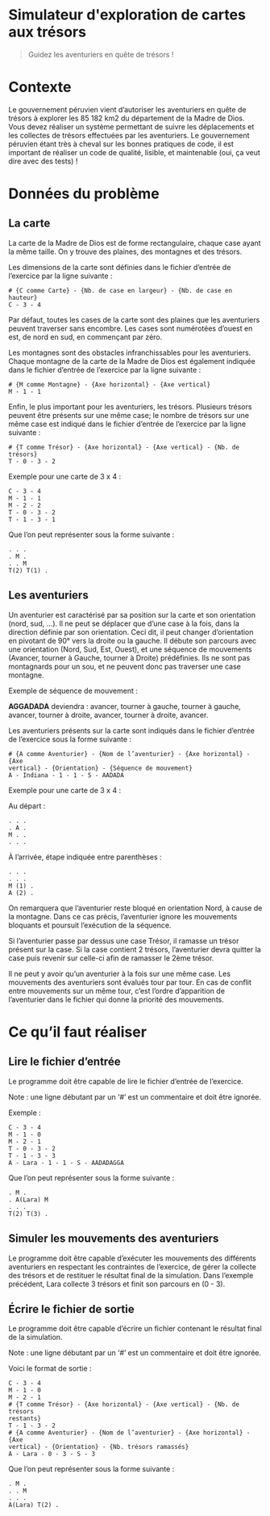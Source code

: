 # Simulateur d'exploration de cartes aux trésors

> Guidez les aventuriers en quête de trésors !

# Contexte
Le gouvernement péruvien vient d’autoriser les aventuriers en quête de trésors à explorer les 85 182 km2 du département de la Madre de Dios. Vous devez réaliser un système permettant de suivre les déplacements et les collectes de trésors effectuées par les aventuriers. Le gouvernement péruvien étant très à cheval sur les bonnes pratiques de code, il est important de réaliser un code de qualité, lisible, et maintenable (oui, ça veut dire avec des tests) !

# Données du problème
## La carte
La carte de la Madre de Dios est de forme rectangulaire, chaque case ayant la même taille. On y trouve des plaines, des montagnes et des trésors.

Les dimensions de la carte sont définies dans le fichier d’entrée de l’exercice par la ligne suivante :

```
# {C comme Carte} - {Nb. de case en largeur} - {Nb. de case en hauteur}
C - 3 - 4
```

Par défaut, toutes les cases de la carte sont des plaines que les aventuriers peuvent traverser sans encombre. Les cases sont numérotées d’ouest en est, de nord en sud, en commençant par zéro.

Les montagnes sont des obstacles infranchissables pour les aventuriers. Chaque montagne de la carte de la Madre de Dios est également indiquée dans le fichier d’entrée de l’exercice par la ligne suivante :

```
# {M comme Montagne} - {Axe horizontal} - {Axe vertical}
M - 1 - 1
```

Enfin, le plus important pour les aventuriers, les trésors. Plusieurs trésors peuvent être présents sur une même case; le nombre de trésors sur une même case est indiqué dans le fichier d’entrée de l’exercice par la ligne suivante :
```
# {T comme Trésor} - {Axe horizontal} - {Axe vertical} - {Nb. de trésors}
T - 0 - 3 - 2
```

Exemple pour une carte de 3 x 4 :
```
C - 3 - 4
M - 1 - 1
M - 2 - 2
T - 0 - 3 - 2
T - 1 - 3 - 1
```
Que l’on peut représenter sous la forme suivante :
```
. . .
. M .
. . M
T(2) T(1) .
```
## Les aventuriers
Un aventurier est caractérisé par sa position sur la carte et son orientation (nord, sud, ...). Il ne peut se déplacer que d’une case à la fois, dans la direction définie par son orientation. Ceci dit, il peut changer d’orientation en pivotant de 90° vers la droite ou la gauche. Il débute son parcours avec une orientation (Nord, Sud, Est, Ouest), et une séquence de mouvements (Avancer, tourner à Gauche, tourner à Droite) prédéfinies. Ils ne sont pas montagnards pour un sou, et ne peuvent donc pas traverser une case montagne.

Exemple de séquence de mouvement :

**AGGADADA** deviendra : avancer, tourner à gauche, tourner à gauche, avancer, tourner à droite, avancer, tourner à droite, avancer.

Les aventuriers présents sur la carte sont indiqués dans le fichier d’entrée de l’exercice sous la forme suivante :
```
# {A comme Aventurier} - {Nom de l’aventurier} - {Axe horizontal} - {Axe
vertical} - {Orientation} - {Séquence de mouvement}
A - Indiana - 1 - 1 - S - AADADA
```

Exemple pour une carte de 3 x 4 :

Au départ :
```
. . .
. A .
M . .
. . .
```
À l’arrivée, étape indiquée entre parenthèses :
```
. . .
. . .
M (1) .
A (2) .
```

On remarquera que l’aventurier reste bloqué en orientation Nord, à cause de la montagne. Dans ce cas précis, l’aventurier ignore les mouvements bloquants et poursuit l’exécution de la séquence.

Si l’aventurier passe par dessus une case Trésor, il ramasse un trésor présent sur la case. Si la case contient 2 trésors, l’aventurier devra quitter la case puis revenir sur celle-ci afin de ramasser le 2ème trésor.

Il ne peut y avoir qu’un aventurier à la fois sur une même case. Les mouvements des aventuriers sont évalués tour par tour. En cas de conflit entre mouvements sur un même tour, c’est l’ordre d’apparition de l’aventurier dans le fichier qui donne la priorité des mouvements.

# Ce qu’il faut réaliser
## Lire le fichier d’entrée
Le programme doit être capable de lire le fichier d’entrée de l’exercice.

Note : une ligne débutant par un ‘#’ est un commentaire et doit être ignorée.

Exemple :
```
C - 3 - 4
M - 1 - 0
M - 2 - 1
T - 0 - 3 - 2
T - 1 - 3 - 3
A - Lara - 1 - 1 - S - AADADAGGA
```
Que l’on peut représenter sous la forme suivante :
```
. M .
. A(Lara) M
. . .
T(2) T(3) .
```

## Simuler les mouvements des aventuriers
Le programme doit être capable d’exécuter les mouvements des différents aventuriers en respectant les contraintes de l’exercice, de gérer la collecte des trésors et de restituer le résultat final de la simulation.
Dans l’exemple précédent, Lara collecte 3 trésors et finit son parcours en (0 - 3).

## Écrire le fichier de sortie
Le programme doit être capable d’écrire un fichier contenant le résultat final de la simulation.

Note : une ligne débutant par un ‘#’ est un commentaire et doit être ignorée.

Voici le format de sortie :
```
C - 3 - 4
M - 1 - 0
M - 2 - 1
# {T comme Trésor} - {Axe horizontal} - {Axe vertical} - {Nb. de trésors
restants}
T - 1 - 3 - 2
# {A comme Aventurier} - {Nom de l’aventurier} - {Axe horizontal} - {Axe
vertical} - {Orientation} - {Nb. trésors ramassés}
A - Lara - 0 - 3 - S - 3
```
Que l’on peut représenter sous la forme suivante :
```
. M .
. . M
. . .
A(Lara) T(2) .
```
